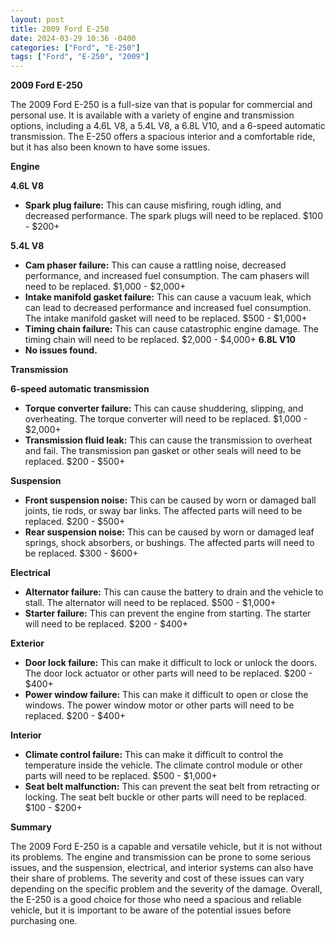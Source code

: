 ```yaml
---
layout: post
title: 2009 Ford E-250
date: 2024-03-29 10:36 -0400
categories: ["Ford", "E-250"]
tags: ["Ford", "E-250", "2009"]
---
```

**2009 Ford E-250**

The 2009 Ford E-250 is a full-size van that is popular for commercial and personal use. It is available with a variety of engine and transmission options, including a 4.6L V8, a 5.4L V8, a 6.8L V10, and a 6-speed automatic transmission. The E-250 offers a spacious interior and a comfortable ride, but it has also been known to have some issues.

**Engine**

**4.6L V8**
* **Spark plug failure:** This can cause misfiring, rough idling, and decreased performance. The spark plugs will need to be replaced. $100 - $200+

**5.4L V8**
* **Cam phaser failure:** This can cause a rattling noise, decreased performance, and increased fuel consumption. The cam phasers will need to be replaced. $1,000 - $2,000+
* **Intake manifold gasket failure:** This can cause a vacuum leak, which can lead to decreased performance and increased fuel consumption. The intake manifold gasket will need to be replaced. $500 - $1,000+
* **Timing chain failure:** This can cause catastrophic engine damage. The timing chain will need to be replaced. $2,000 - $4,000+
**6.8L V10**
* **No issues found.**

**Transmission**

**6-speed automatic transmission**
* **Torque converter failure:** This can cause shuddering, slipping, and overheating. The torque converter will need to be replaced. $1,000 - $2,000+
* **Transmission fluid leak:** This can cause the transmission to overheat and fail. The transmission pan gasket or other seals will need to be replaced. $200 - $500+

**Suspension**

* **Front suspension noise:** This can be caused by worn or damaged ball joints, tie rods, or sway bar links. The affected parts will need to be replaced. $200 - $500+
* **Rear suspension noise:** This can be caused by worn or damaged leaf springs, shock absorbers, or bushings. The affected parts will need to be replaced. $300 - $600+

**Electrical**

* **Alternator failure:** This can cause the battery to drain and the vehicle to stall. The alternator will need to be replaced. $500 - $1,000+
* **Starter failure:** This can prevent the engine from starting. The starter will need to be replaced. $200 - $400+

**Exterior**

* **Door lock failure:** This can make it difficult to lock or unlock the doors. The door lock actuator or other parts will need to be replaced. $200 - $400+
* **Power window failure:** This can make it difficult to open or close the windows. The power window motor or other parts will need to be replaced. $200 - $400+

**Interior**

* **Climate control failure:** This can make it difficult to control the temperature inside the vehicle. The climate control module or other parts will need to be replaced. $500 - $1,000+
* **Seat belt malfunction:** This can prevent the seat belt from retracting or locking. The seat belt buckle or other parts will need to be replaced. $100 - $200+

**Summary**

The 2009 Ford E-250 is a capable and versatile vehicle, but it is not without its problems. The engine and transmission can be prone to some serious issues, and the suspension, electrical, and interior systems can also have their share of problems. The severity and cost of these issues can vary depending on the specific problem and the severity of the damage. Overall, the E-250 is a good choice for those who need a spacious and reliable vehicle, but it is important to be aware of the potential issues before purchasing one.
